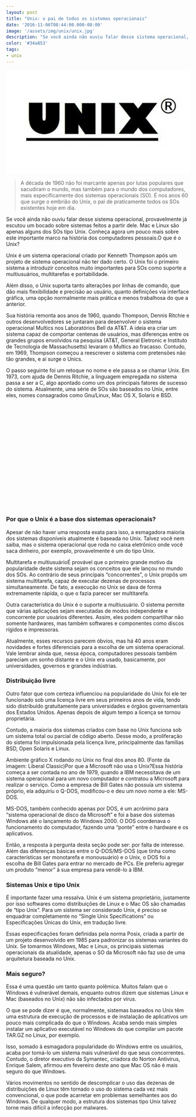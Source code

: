 ```yaml
---
layout: post
title: "Unix: o pai de todos os sistemas operacionais"
date: '2016-11-06T08:44:00.000-08:00'
image: '/assets/img/unix/unix.jpg'
description: "Se você ainda não ouviu falar desse sistema operacional,  provavelmente já escutou um bocado sobre sistemas feitos a partir dele."
color: '#34a853'
tags:
- unix
---
```


![Unix: o pai de todos os sistemas operacionais](/assets/img/unix/unix.jpg)


> A década de 1960 não foi marcante apenas por lutas populares que  sacudiram o mundo, mas também para o mundo dos computadores, mais  especificamente dos sistemas operacionais (SO). É nos anos 60 que surge o  embrião do Unix, o pai de praticamente todos os SOs existentes hoje em  dia.

Se você ainda não ouviu falar desse sistema operacional,  provavelmente já escutou um bocado sobre sistemas feitos a partir dele. Mac e Linux são apenas alguns dos SOs tipo Unix. Conheça agora um pouco mais sobre  este importante marco na história dos computadores pessoais.O que é o Unix?

Unix  é um sistema operacional criado por Kenneth Thompson após um projeto de  sistema operacional não ter dado certo. O Unix foi o primeiro sistema a  introduzir conceitos muito importantes para SOs como suporte a  multiusuários, multitarefas e portabilidade.


Além disso, o Unix  suporta tanto alterações por linhas de comando, que dão mais  flexibilidade e precisão ao usuário, quanto definições via interface  gráfica, uma opção normalmente mais prática e menos trabalhosa do que a  anterior.


Sua história remonta aos anos de 1960, quando Thompson,  Dennis Ritchie e outros desenvolvedores se juntaram para desenvolver o  sistema operacional Multics nos Laboratórios Bell da AT&T. A ideia  era criar um sistema capaz de comportar centenas de usuários, mas  diferenças entre os grandes grupos envolvidos na pesquisa (AT&T,  General Eletronic e Instituto de Tecnologia de Massachusetts) levaram o  Multics ao fracasso. Contudo, em 1969, Thompson começou a reescrever o  sistema com pretensões não tão grandes, e aí surge o Unics.

O  passo seguinte foi um retoque no nome e ele passa a se chamar Unix. Em  1973, com ajuda de Dennis Ritchie, a linguagem empregada no sistema  passa a ser a C, algo apontado como um dos principais fatores de sucesso  do sistema. Atualmente, uma série de SOs são baseados no Unix, entre  eles, nomes consagrados como Gnu/Linux, Mac OS X, Solaris e BSD.

<!-- QUADRADO -->
<script async src="//pagead2.googlesyndication.com/pagead/js/adsbygoogle.js"></script>
<ins class="adsbygoogle"
style="display:inline-block;width:336px;height:280px"
data-ad-client="ca-pub-2838251107855362"
data-ad-slot="5351066970"></ins>
<script>
(adsbygoogle = window.adsbygoogle || []).push({});
</script>



### Por que o Unix é a base dos sistemas operacionais?

Apesar de não haver uma resposta exata para isso, a esmagadora maioria dos  sistemas disponíveis atualmente é baseada no Unix. Talvez você nem  saiba, mas o sistema operacional que roda no caixa eletrônico onde você  saca dinheiro, por exemplo, provavelmente é um do tipo Unix.

Multitarefa e multiusuárioÉ provável que o primeiro grande motivo da popularidade deste sistema sejam os conceitos que ele lançou no mundo dos SOs.  Ao contrário de seus principais “concorrentes”, o Unix propôs um  sistema multitarefa, capaz de executar dezenas de processos  simultaneamente. De fato, a execução no Unix se dava de forma  extremamente rápida, o que o fazia parecer ser multitarefa.

Outra  característica do Unix é o suporte a multiusuário. O sistema permite que  várias aplicações sejam executadas de modos independente e concorrente  por usuários diferentes. Assim, eles podem compartilhar não somente  hardwares, mas também softwares e componentes como discos rígidos e  impressoras.

Atualmente, esses recursos parecem óbvios, mas há 40  anos eram novidades e fortes diferenciais para a escolha de um sistema  operacional. Vale lembrar ainda que, nessa época, computadores pessoais  também pareciam um sonho distante e o Unix era usado, basicamente, por  universidades, governos e grandes indústrias.


### Distribuição livre

Outro  fator que com certeza influenciou na popularidade do Unix foi ele ter  funcionado sob uma licença livre em seus primeiros anos de vida, tendo  sido distribuído gratuitamente para universidades e órgãos  governamentais dos Estados Unidos. Apenas depois de algum tempo a  licença se tornou proprietária.

Contudo, a maioria dos sistemas  criados com base no Unix funciona sob um sistema total ou parcial de  código aberto. Desse modo, a proliferação do sistema foi impulsionada  pela licença livre, principalmente das famílias BSD, Open Solaris e  Linux.

Ambiente gráfico X rodando no Unix no final dos anos 80. (Fonte da imagem: Liberal Classic)Por que a Microsoft não usa o Unix?Essa história  começa a ser contada no ano de 1979, quando a IBM necessitava de um  sistema operacional para um novo computador e contratou a Microsoft para  realizar o serviço. Como a empresa de Bill Gates não possuía um sistema  próprio, ela adquiriu o Q-DOS, modificou-o e deu um novo nome a ele:  MS-DOS.

MS-DOS, também conhecido apenas por DOS, é um acrônimo  para “sistema operacional de disco da Microsoft” e foi a base dos  sistemas Windows até o lançamento do Windows 2000. O DOS coordenava o  funcionamento do computador, fazendo uma “ponte” entre o hardware e os  aplicativos.

Então, a resposta à pergunta desta seção pode ser:  por falta de interesse. Além das diferenças básicas entre o Q-DOS/MS-DOS  (que tinha como características ser monotarefa e monousuário) e o Unix,  o DOS foi a escolha de Bill Gates para entrar no mercado de PCs. Ele  preferiu agregar um produto “menor” à sua empresa para vendê-lo à IBM.

<!-- RETANGULO LARGO 2 -->
<script async src="//pagead2.googlesyndication.com/pagead/js/adsbygoogle.js"></script>
<ins class="adsbygoogle"
style="display:block; text-align:center;"
data-ad-layout="in-article"
data-ad-format="fluid"
data-ad-client="ca-pub-2838251107855362"
data-ad-slot="8549252987"></ins>
<script>
(adsbygoogle = window.adsbygoogle || []).push({});
</script>


### Sistemas Unix e tipo Unix

É  importante fazer uma ressalva. Unix é um sistema proprietário,  justamente por isso softwares como distribuições de Linux e o Mac OS são  chamadas de “tipo Unix”. Para um sistema ser considerado Unix, é  preciso se enquadrar completamente no “Single Unix Specifications” ou  Especificações Únicas do Unix, em tradução livre.

Essas  especificações foram definidas pela norma Posix, criada a partir de um  projeto desenvolvido em 1985 para padronizar os sistemas variantes do  Unix. Se tomarmos Windows, Mac e Linux, os principais sistemas  operacionais da atualidade, apenas o SO da Microsoft não faz uso de uma  arquitetura baseada no Unix.

### Mais seguro?

Essa é uma  questão um tanto quanto polêmica. Muitos falam que o Windows é  vulnerável demais, enquanto outros dizem que sistemas Linux e Mac  (baseados no Unix) não são infectados por vírus.

O  que se pode dizer é que, normalmente, sistemas baseados no Unix têm uma  estrutura de execução de processos e de instalação de aplicativos um  pouco mais complicada do que o Windows. Acaba sendo mais simples  instalar um aplicativo executável no Windows do que compilar um pacote  TAR.GZ no Linux, por exemplo.

Isso, somado à esmagadora  popularidade do Windows entre os usuários, acaba por torná-lo um sistema  mais vulnerável do que seus concorrentes. Contudo, o diretor executivo  da Symantec, criadora do Norton Antivirus, Enrique Salem, afirmou em fevereiro deste ano que Mac OS não é mais seguro do que Windows.

Vários  movimentos no sentido de descomplicar o uso das dezenas de  distribuições de Linux têm tornado o uso do sistema cada vez mais  convencional, o que pode acarretar em problemas semelhantes aos do  Windows. De qualquer modo, a estrutura dos sistemas tipo Unix talvez  torne mais difícil a infecção por malwares.




